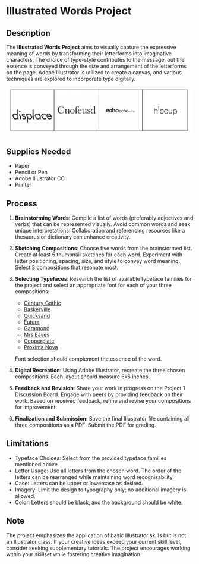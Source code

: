 # Illustrated Words Project

## Description

The **Illustrated Words Project** aims to visually capture the expressive meaning of words by transforming their letterforms into imaginative characters. The choice of type-style contributes to the message, but the essence is conveyed through the size and arrangement of the letterforms on the page. Adobe Illustrator is utilized to create a canvas, and various techniques are explored to incorporate type digitally.

![Image Link](illustrativewords.jpg)

## Supplies Needed

- Paper
- Pencil or Pen
- Adobe Illustrator CC
- Printer

## Process

1. **Brainstorming Words**: Compile a list of words (preferably adjectives and verbs) that can be represented visually. Avoid common words and seek unique interpretations. Collaboration and referencing resources like a thesaurus or dictionary can enhance creativity.

2. **Sketching Compositions**: Choose five words from the brainstormed list. Create at least 5 thumbnail sketches for each word. Experiment with letter positioning, spacing, size, and style to convey word meaning. Select 3 compositions that resonate most.

3. **Selecting Typefaces**: Research the list of available typeface families for the project and select an appropriate font for each of your three compositions:

   - [Century Gothic](https://fonts.adobe.com/fonts/century-gothic)
   - [Baskerville](https://fonts.adobe.com/fonts/baskerville-pt)
   - [Quicksand](https://fonts.adobe.com/fonts/quicksand)
   - [Futura](https://fonts.adobe.com/fonts/futura-pt)
   - [Garamond](https://fonts.adobe.com/fonts/garamond-premier)
   - [Mrs Eaves](https://fonts.adobe.com/fonts/mrs-eaves)
   - [Copperplate](https://fonts.adobe.com/fonts/copperplate)
   - [Proxima Nova](https://fonts.adobe.com/fonts/proxima-nova)

   Font selection should complement the essence of the word.

4. **Digital Recreation**: Using Adobe Illustrator, recreate the three chosen compositions. Each layout should measure 6x6 inches.

5. **Feedback and Revision**: Share your work in progress on the Project 1 Discussion Board. Engage with peers by providing feedback on their work. Based on received feedback, refine and revise your compositions for improvement.

6. **Finalization and Submission**: Save the final Illustrator file containing all three compositions as a PDF. Submit the PDF for grading.

## Limitations

- Typeface Choices: Select from the provided typeface families mentioned above.
- Letter Usage: Use all letters from the chosen word. The order of the letters can be rearranged while maintaining word recognizability.
- Case: Letters can be upper or lowercase as desired.
- Imagery: Limit the design to typography only; no additional imagery is allowed.
- Color: Letters should be black, and the background should be white.

## Note

The project emphasizes the application of basic Illustrator skills but is not an Illustrator class. If your creative ideas exceed your current skill level, consider seeking supplementary tutorials. The project encourages working within your skillset while fostering creative imagination.
